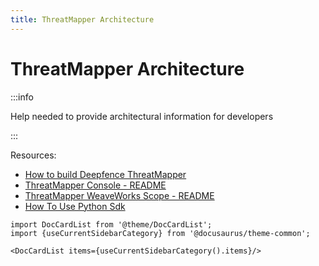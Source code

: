 ```yaml
---
title: ThreatMapper Architecture
---
```


# ThreatMapper Architecture

:::info

Help needed to  provide architectural information for developers

:::

Resources:
 * [How to build Deepfence ThreatMapper](build)
 * [ThreatMapper Console - README](https://github.com/deepfence/ThreatMapper/blob/main/deepfence_console/README.md)
 * [ThreatMapper WeaveWorks Scope - README](https://github.com/deepfence/ThreatMapper/blob/main/deepfence_ui/README.md)
 * [How To Use Python Sdk](https://github.com/deepfence/threatmapper-python-client/blob/main/README.md)

```mdx-code-block
import DocCardList from '@theme/DocCardList';
import {useCurrentSidebarCategory} from '@docusaurus/theme-common';

<DocCardList items={useCurrentSidebarCategory().items}/>
```